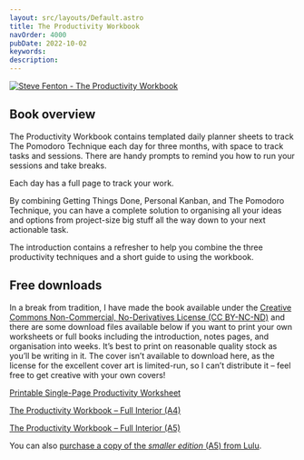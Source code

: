 ```yaml
---
layout: src/layouts/Default.astro
title: The Productivity Workbook
navOrder: 4000
pubDate: 2022-10-02
keywords: 
description: 
---
```


[![Steve Fenton - The Productivity Workbook](/img/2021/10/the-productivity-workbook.jpg)](/publications/the-productivity-workbook/the-productivity-workbook/)

## Book overview

The Productivity Workbook contains templated daily planner sheets to track The Pomodoro Technique each day for three months, with space to track tasks and sessions. There are handy prompts to remind you how to run your sessions and take breaks.

Each day has a full page to track your work.

By combining Getting Things Done, Personal Kanban, and The Pomodoro Technique, you can have a complete solution to organising all your ideas and options from project-size big stuff all the way down to your next actionable task.

The introduction contains a refresher to help you combine the three productivity techniques and a short guide to using the workbook.

## Free downloads

In a break from tradition, I have made the book available under the [Creative Commons Non-Commercial, No-Derivatives License (CC BY-NC-ND)](https://www.creativecommons.org/licenses/by-nc-nd/4.0/) and there are some download files available below if you want to print your own worksheets or full books including the introduction, notes pages, and organisation into weeks. It’s best to print on reasonable quality stock as you’ll be writing in it. The cover isn’t available to download here, as the license for the excellent cover art is limited-run, so I can’t distribute it – feel free to get creative with your own covers!

[Printable Single-Page Productivity Worksheet](/publications/the-productivity-workbook/the-productivity-worksheet/)

[The Productivity Workbook – Full Interior (A4)](/publications/the-productivity-workbook/the-productivity-workbook-full/)

[The Productivity Workbook – Full Interior (A5)](/publications/the-productivity-workbook/the-productivity-workbook-smaller/)

You can also [purchase a copy of the *smaller edition* (A5) from Lulu](https://www.lulu.com/shop/steve-fenton/the-productivity-workbook-pocket-edition/paperback/product-pq72zy.html).